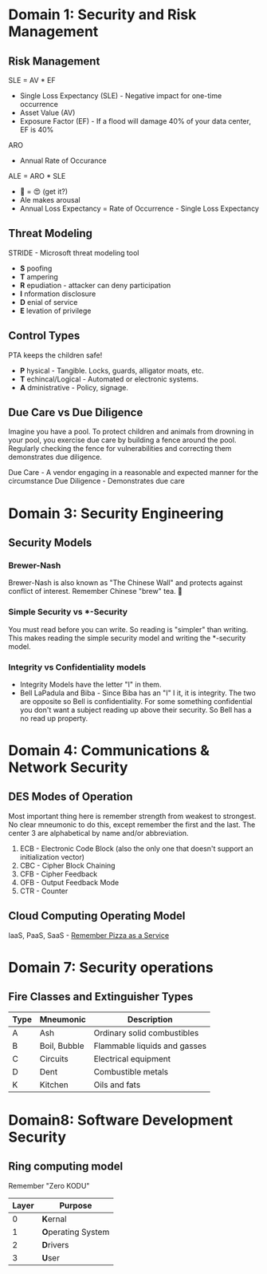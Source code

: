 # Domain 1: Security and Risk Management

## Risk Management

SLE = AV * EF
 - Single Loss Expectancy (SLE) - Negative impact for one-time occurrence
 - Asset Value (AV)
 - Exposure Factor (EF) - If a flood will damage 40% of your data center, EF is 40%

ARO
 - Annual Rate of Occurance

ALE = ARO * SLE
 - :beer: = :heart_eyes: (get it?)
  - Ale makes arousal
 - Annual Loss Expectancy = Rate of Occurrence - Single Loss Expectancy

## Threat Modeling

STRIDE - Microsoft threat modeling tool
- **S** poofing
- **T** ampering
- **R** epudiation - attacker can deny participation
- **I** nformation disclosure
- **D** enial of service
- **E** levation of privilege

## Control Types
PTA keeps the children safe!
* **P** hysical - Tangible. Locks, guards, alligator moats, etc.
* **T** echincal/Logical - Automated or electronic systems.
* **A** dministrative - Policy, signage.

## Due Care vs Due Diligence
Imagine you have a pool. To protect children and animals from drowning in your pool, you exercise due care by building a fence around the pool. Regularly checking the fence for vulnerabilities and correcting them demonstrates due diligence.

Due Care - A vendor engaging in a reasonable and expected manner for the circumstance
Due Diligence - Demonstrates due care

# Domain 3: Security Engineering
## Security Models

### Brewer-Nash
Brewer-Nash is also known as "The Chinese Wall" and protects against conflict of interest. Remember Chinese "brew" tea. :tea:

### Simple Security vs \*-Security

You must read before you can write. So reading is "simpler" than writing. This makes reading the simple security model and writing the \*-security model.

### Integrity vs Confidentiality models
* Integrity Models have the letter "I" in them.
* Bell LaPadula and Biba -  Since Biba has an "I" I it, it is integrity. The two are opposite so Bell is confidentiality. For some something confidential you don't want a subject reading up above their security. So Bell has a no read up property.

# Domain 4: Communications & Network Security
## DES Modes of Operation
Most important thing here is remember strength from weakest to strongest. No clear mneumonic to do this, except remember the first and the last. The center 3 are alphabetical by name and/or abbreviation.
1. ECB - Electronic Code Block (also the only one that doesn't support an initialization vector)
2. CBC - Cipher Block Chaining
3. CFB - Cipher Feedback
4. OFB - Output Feedback Mode
5. CTR - Counter


## Cloud Computing Operating Model
IaaS, PaaS, SaaS - [Remember Pizza as a Service](https://medium.com/@pkerrison/pizza-as-a-service-2-0-5085cd4c365e)

# Domain 7: Security operations
## Fire Classes and Extinguisher Types
|Type |Mneumonic    |Description                  |
|-----|-------------|-----------------------------|
|A    |Ash          |Ordinary solid combustibles  |
|B    |Boil, Bubble |Flammable liquids and gasses |
|C    |Circuits     |Electrical equipment         |
|D    |Dent         |Combustible metals           |
|K    |Kitchen      |Oils and fats                |

# Domain8: Software Development Security
## Ring computing model

Remember "Zero KODU"

|Layer  |Purpose              |
|---    |---                  |
|0   	  |**K**ernal           |
|1   	  |**O**perating System |
|2   	  |**D**rivers          |
|3   	  |**U**ser             |
